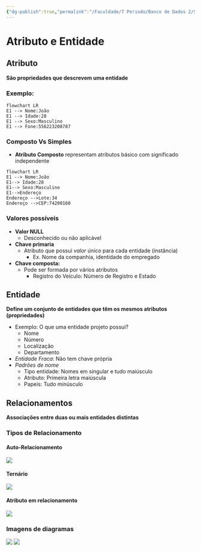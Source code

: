 ```yaml
---
{"dg-publish":true,"permalink":"/Faculdade/7 Periodo/Banco de Dados 2/Sub-Notes/Modelo Entidade Relacionamento/"}
---
```


# Atributo e Entidade
## Atributo
**São propriedades que descrevem uma entidade**
### Exemplo:
```mermaid
flowchart LR
E1 --> Nome:João
E1 --> Idade:28
E1 --> Sexo:Masculino
E1 --> Fone:556223208787
```
### Composto Vs Simples
- **Atributo Composto** representam atributos básico com significado independente
```mermaid
flowchart LR
E1 --> Nome:João
E1--> Idade:28
E1--> Sexo:Masculino
E1-->Endereço 
Endereço -->Lote:34
Endereço -->CEP:74200160
```
### Valores possíveis
- **Valor NULL**
	- Desconhecido ou não aplicável
- **Chave primaria**
	- Atributo que possui *valor único* para cada entidade (instância)
		- Ex. Nome da companhia, identidade do empregado
- **Chave composta:**
	- Pode ser formada por vários atributos
		- Registro do Veículo: Número de Registro e Estado
## Entidade
**Define um conjunto de entidades que têm os mesmos atributos (propriedades)**
- Exemplo: O que uma entidade projeto possui?
	- Nome
	- Número
	- Localização
	- Departamento
- *Entidade Fraca*: Não tem chave própria
- *Padrões de nome* 
	- Tipo entidade: Nomes em singular e tudo maiúsculo
	- Atributo: Primeira letra maiúscula
	- Papeis: Tudo minúsculo
## Relacionamentos
 **Associações entre duas ou mais entidades distintas**

### Tipos de Relacionamento
#### Auto-Relacionamento
![](https://i.imgur.com/vWV8S7N.png)
#### Ternário
![](https://i.imgur.com/aS66Lss.png)
#### Atributo em relacionamento
![](https://i.imgur.com/NMQYiCs.png)

### Imagens de diagramas
![](https://i.imgur.com/FyXVjLr.png)
![](https://i.imgur.com/ENtfaFn.png)
